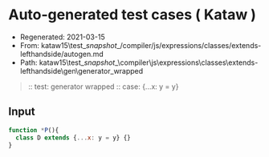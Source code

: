 # Auto-generated test cases ( Kataw )
- Regenerated: 2021-03-15
- From: kataw15\test\__snapshot__/compiler/js/expressions/classes/extends-lefthandside/autogen.md
- Path: kataw15\test\__snapshot__\compiler\js\expressions\classes\extends-lefthandside\gen\generator_wrapped
> :: test: generator wrapped
> :: case: {...x: y = y}
## Input

`````js
function *P(){
  class D extends {...x: y = y} {}
}
`````
